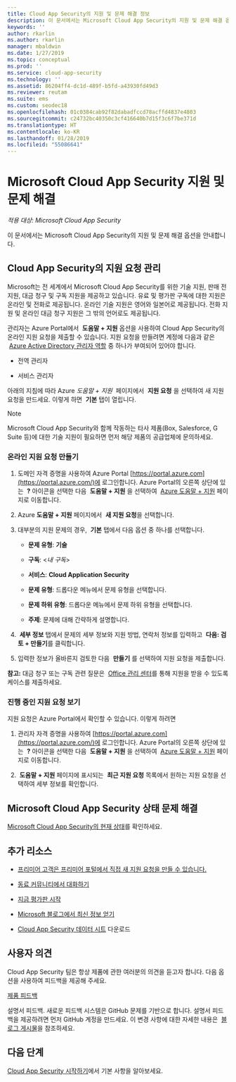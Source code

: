 ```yaml
---
title: Cloud App Security의 지원 및 문제 해결 정보
description: 이 문서에서는 Microsoft Cloud App Security의 지원 및 문제 해결 옵션을 안내합니다.
keywords: ''
author: rkarlin
ms.author: rkarlin
manager: mbaldwin
ms.date: 1/27/2019
ms.topic: conceptual
ms.prod: ''
ms.service: cloud-app-security
ms.technology: ''
ms.assetid: 86204ff4-dc1d-489f-b5fd-a43930fd49d3
ms.reviewer: reutam
ms.suite: ems
ms.custom: seodec18
ms.openlocfilehash: 01c0384cab92f82dabadfccd78acffd4837e4803
ms.sourcegitcommit: c24732bc40350c3cf416640b7d15f3c6f7be371d
ms.translationtype: HT
ms.contentlocale: ko-KR
ms.lasthandoff: 01/28/2019
ms.locfileid: "55086641"
---
```

# <a name="support-and-troubleshooting-microsoft-cloud-app-security"></a>Microsoft Cloud App Security 지원 및 문제 해결

*적용 대상: Microsoft Cloud App Security*

이 문서에서는 Microsoft Cloud App Security의 지원 및 문제 해결 옵션을 안내합니다.

## <a name="manage-support-requests-for-cloud-app-security"></a>Cloud App Security의 지원 요청 관리

Microsoft는 전 세계에서 Microsoft Cloud App Security를 위한 기술 지원, 판매 전 지원, 대금 청구 및 구독 지원을 제공하고 있습니다. 유료 및 평가판 구독에 대한 지원은 온라인 및 전화로 제공됩니다. 온라인 기술 지원은 영어와 일본어로 제공됩니다. 전화 지원 및 온라인 대금 청구 지원은 그 밖의 언어로도 제공됩니다.

관리자는 Azure Portal에서  **도움말 + 지원** 옵션을 사용하여 Cloud App Security의 온라인 지원 요청을 제출할 수 있습니다. 지원 요청을 만들려면 계정에 다음과 같은  [Azure Active Directory 관리자 역할](https://docs.microsoft.com/azure/active-directory/active-directory-assign-admin-roles-azure-portal) 중 하나가 부여되어 있어야 합니다.

-   전역 관리자

-   서비스 관리자

아래의 지침에 따라 Azure *도움말 + 지원*  페이지에서  **지원 요청** 을 선택하여 새 지원 요청을 만드세요. 이렇게 하면  **기본** 탭이 열립니다.

>[!NOTE]
> Microsoft Cloud App Security와 함께 작동하는 타사 제품(Box, Salesforce, G Suite 등)에 대한 기술 지원이 필요하면 먼저 해당 제품의 공급업체에 문의하세요.


### <a name="create-an-online-support-request"></a>온라인 지원 요청 만들기

1.  도메인 자격 증명을 사용하여 Azure Portal [https://portal.azure.com](https://portal.azure.com/)에 로그인합니다. Azure Portal의 오른쪽 상단에 있는  **?** 아이콘을 선택한 다음  **도움말 + 지원** 을 선택하여  [Azure 도움말 + 지원](https://ms.portal.azure.com/#blade/Microsoft_Azure_Support/HelpAndSupportBlade/overview) 페이지로 이동합니다.

2.  Azure **도움말 + 지원** 페이지에서  **새 지원 요청**을 선택합니다.

3.  대부분의 지원 문제의 경우,  **기본** 탭에서 다음 옵션 중 하나를 선택합니다.

    -   **문제 유형**: **기술**

    -   **구독**: \<*내 구독*\>

    -   **서비스**: **Cloud Application Security**

    -   **문제 유형**: 드롭다운 메뉴에서 문제 유형을 선택합니다.

    -   **문제 하위 유형**: 드롭다운 메뉴에서 문제 하위 유형을 선택합니다.

    -   **주제**: 문제에 대해 간략하게 설명합니다.

4.   **세부 정보** 탭에서 문제의 세부 정보와 지원 방법, 연락처 정보를 입력하고  **다음: 검토 + 만들기**를 클릭합니다.

5.  입력한 정보가 올바른지 검토한 다음  **만들기** 를 선택하여 지원 요청을 제출합니다.

**참고:** 대금 청구 또는 구독 관련 질문은  [Office 관리 센터](https://portal.office.com/Support/SupportEntry.aspx)를 통해 지원을 받을 수 있도록 케이스를 제출하세요.

### <a name="view-open-support-requests"></a>진행 중인 지원 요청 보기

지원 요청은 Azure Portal에서 확인할 수 있습니다. 이렇게 하려면

1.  관리자 자격 증명을 사용하여 [https://portal.azure.com](https://portal.azure.com/)에 로그인합니다. Azure Portal의 오른쪽 상단에 있는  **?** 아이콘을 선택한 다음  **도움말 + 지원** 을 선택하여  [Azure 도움말 + 지원](https://ms.portal.azure.com/#blade/Microsoft_Azure_Support/HelpAndSupportBlade/overview) 페이지로 이동합니다.

2.   **도움말 + 지원** 페이지에 표시되는  **최근 지원 요청** 목록에서 원하는 지원 요청을 선택하여 세부 정보를 확인합니다.

## <a name="troubleshooting-microsoft-cloud-app-security-status"></a>Microsoft Cloud App Security 상태 문제 해결

[Microsoft Cloud App Security의 현재 상태](https://status.cloudappsecurity.com/)를 확인하세요.


## <a name="additional-resources"></a>추가 리소스

- [프리미어 고객은 프리미어 포털에서 직접 새 지원 요청을 만들 수 있습니다.](https://premier.microsoft.com/)

-  [동료 커뮤니티에서 대화하기](https://techcommunity.microsoft.com/t5/Microsoft-Cloud-App-Security/bd-p/MicrosoftCloudAppSecurity)

-   [지금 평가판 시작](https://signup.microsoft.com/Signup?OfferId=757c4c34-d589-46e4-9579-120bba5c92ed&ali=1)

-   [Microsoft 블로그에서 최신 정보 얻기](https://techcommunity.microsoft.com/t5/Enterprise-Mobility-Security/bg-p/enterprisemobilityandsecurity/label-name/Microsoft%20Cloud%20App%20Security)

-   [Cloud App Security 데이터 시트](http://download.microsoft.com/download/E/F/E/EFE908F8-7EDB-4244-8039-67BA574186CC/Microsoft_Cloud_App_Security_eBook.pdf) 다운로드

## <a name="feedback"></a>사용자 의견

Cloud App Security 팀은 항상 제품에 관한 여러분의 의견을 듣고자 합니다. 다음 옵션을 사용하여 피드백을 제공해 주세요.

[제품 피드백](https://microsoftsecurity.uservoice.com/forums/905161-cloud-app-security) 

설명서 피드백. 새로운 피드백 시스템은 GitHub 문제를 기반으로 합니다. 설명서 피드백을 제공하려면 먼저 GitHub 계정을 만드세요. 이 변경 사항에 대한 자세한 내용은  [블로그 게시물](https://docs.microsoft.com/teamblog/a-new-feedback-system-is-coming-to-docs)을 참조하세요.



## <a name="next-steps"></a>다음 단계 

[Cloud App Security 시작하기](getting-started-with-cloud-app-security.md)에서 기본 사항을 알아보세요. 
